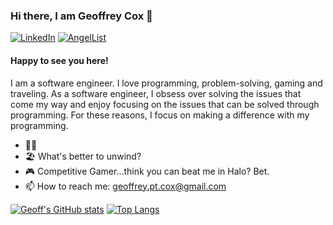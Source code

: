 ### Hi there, I am Geoffrey Cox 👋
[![LinkedIn](https://img.shields.io/badge/linkedin-%230077B5.svg?style=for-the-badge&logo=linkedin&logoColor=white)](https://www.linkedin.com/in/geoffreyptcox/)
[![AngelList](https://img.shields.io/badge/AngelList-%23D4D4D4.svg?style=for-the-badge&logo=AngelList&logoColor=black)](https://angel.co/u/geoffrey-cox-2)

#### Happy to see you here! 
I am a software engineer. I love programming, problem-solving, gaming and traveling.
As a software engineer, I obsess over solving the issues that come my way and enjoy focusing on the issues that can be solved through programming. For these reasons, I focus on making a difference with my programming.

* 👨‍💻
* 🏖️ What's better to unwind?
* 🎮 Competitive Gamer...think you can beat me in Halo? Bet.
* 📫 How to reach me: geoffrey.pt.cox@gmail.com

[![Geoff's GitHub stats](https://github-readme-stats.vercel.app/api?username=Geoffst3r&include_all_commits=true&count_private=true&hide=stars&hide_border=true)](https://github.com/Geoffst3r/github-readme-stats)
[![Top Langs](https://github-readme-stats.vercel.app/api/top-langs/?username=Geoffst3r&layout=compact&hide_border=true)](https://github.com/Geoffst3r/github-readme-stats)
<!--
**Geoffst3r/Geoffst3r** is a ✨ _special_ ✨ repository because its `README.md` (this file) appears on your GitHub profile.

Here are some ideas to get you started:

- 🔭 I’m currently working on ...
- 🌱 I’m currently learning ...
- 👯 I’m looking to collaborate on ...
- 🤔 I’m looking for help with ...
- 💬 Ask me about ...
- 📫 How to reach me: ...
- 😄 Pronouns: ...
- ⚡ Fun fact: ...
-->

